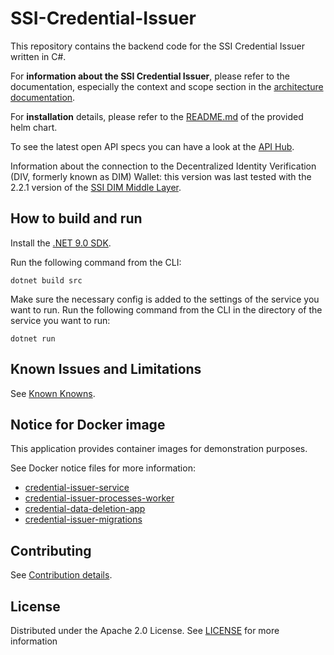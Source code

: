# SSI-Credential-Issuer

This repository contains the backend code for the SSI Credential Issuer written in C#.

For **information about the SSI Credential Issuer**, please refer to the documentation, especially the context and scope section in the [architecture documentation](./docs/architecture).

For **installation** details, please refer to the [README.md](./charts/ssi-credential-issuer/README.md) of the provided helm chart.

To see the latest open API specs you can have a look at the [API Hub](https://eclipse-tractusx.github.io/api-hub/ssi-credential-issuer/).

Information about the connection to the Decentralized Identity Verification (DIV, formerly known as DIM) Wallet: this version was last tested with the 2.2.1 version of the [SSI DIM Middle Layer](https://github.com/SAP/ssi-dim-middle-layer).

## How to build and run

Install the [.NET 9.0 SDK](https://www.microsoft.com/net/download).

Run the following command from the CLI:

```console
dotnet build src
```

Make sure the necessary config is added to the settings of the service you want to run.
Run the following command from the CLI in the directory of the service you want to run:

```console
dotnet run
```

## Known Issues and Limitations

See [Known Knowns](/docs/admin/known-issues-and-limitations.md).

## Notice for Docker image

This application provides container images for demonstration purposes.

See Docker notice files for more information:

- [credential-issuer-service](./docker//notice-credential-issuer-service.md)
- [credential-issuer-processes-worker](./docker/notice-credential-issuer-processes-worker.md)
- [credential-data-deletion-app](./docker/notice-credential-data-deletion-app.md)
- [credential-issuer-migrations](./docker/notice-credential-issuer-migrations.md)

## Contributing

See [Contribution details](/docs/admin/dev-process/How%20to%20contribute.md).

## License

Distributed under the Apache 2.0 License.
See [LICENSE](./LICENSE) for more information
